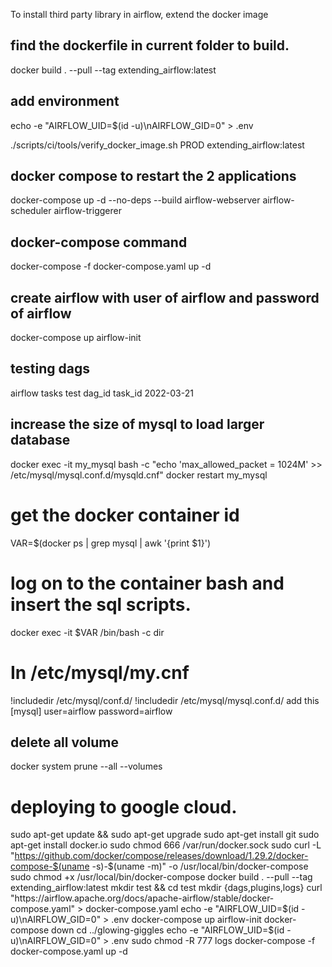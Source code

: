 To install third party library in airflow, extend the docker image
## find the dockerfile in current folder to build.
docker build . --pull --tag extending_airflow:latest 

## add environment
echo -e "AIRFLOW_UID=$(id -u)\nAIRFLOW_GID=0" > .env

./scripts/ci/tools/verify_docker_image.sh PROD extending_airflow:latest 

## docker compose to restart the 2 applications
docker-compose up -d --no-deps --build airflow-webserver airflow-scheduler airflow-triggerer

## docker-compose command
docker-compose -f docker-compose.yaml up -d

## create airflow with user of airflow and password of airflow
docker-compose up airflow-init

## testing dags
airflow tasks test dag_id task_id 2022-03-21



## increase the size of mysql to load larger database
docker exec -it my_mysql bash -c "echo 'max_allowed_packet = 1024M' >> /etc/mysql/mysql.conf.d/mysqld.cnf" 
docker restart my_mysql

# get the docker container id
VAR=$(docker ps | grep mysql | awk '{print $1}')
# log on to the container bash and insert the sql scripts.
docker exec -it $VAR /bin/bash -c dir

# In /etc/mysql/my.cnf
!includedir /etc/mysql/conf.d/
!includedir /etc/mysql/mysql.conf.d/
add this 
[mysql]
user=airflow 
password=airflow

## delete all volume
docker system prune --all --volumes



# deploying to google cloud.
sudo apt-get update && sudo apt-get upgrade
sudo apt-get install git
sudo apt-get install docker.io
sudo chmod 666 /var/run/docker.sock
sudo curl -L "https://github.com/docker/compose/releases/download/1.29.2/docker-compose-$(uname -s)-$(uname -m)" -o /usr/local/bin/docker-compose
sudo chmod +x /usr/local/bin/docker-compose
docker build . --pull --tag extending_airflow:latest
mkdir test && cd test
mkdir {dags,plugins,logs}
curl "https://airflow.apache.org/docs/apache-airflow/stable/docker-compose.yaml" > docker-compose.yaml
echo -e "AIRFLOW_UID=$(id -u)\nAIRFLOW_GID=0" > .env
docker-compose up airflow-init
docker-compose down
cd ../glowing-giggles
echo -e "AIRFLOW_UID=$(id -u)\nAIRFLOW_GID=0" > .env
sudo chmod -R 777 logs
docker-compose -f docker-compose.yaml up -d